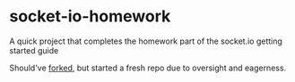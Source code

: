 # socket-io-homework
A quick project that completes the homework part of the socket.io getting started guide

Should've [forked](https://github.com/socketio/chat-example), but started a fresh repo due to oversight and eagerness.
